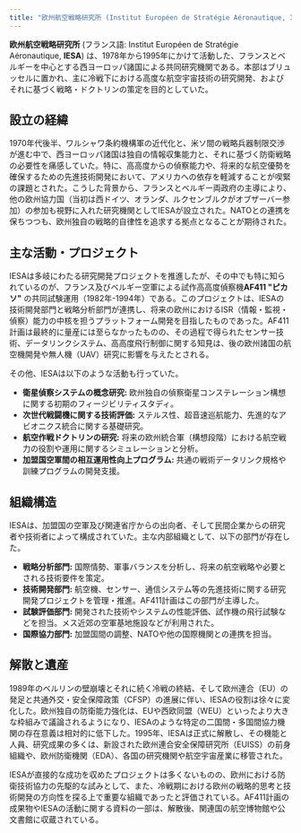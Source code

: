 ```yaml
---
title: "欧州航空戦略研究所 (Institut Européen de Stratégie Aéronautique, IESA)"
---
```


**欧州航空戦略研究所** (フランス語: Institut Européen de Stratégie Aéronautique, **IESA**) は、1978年から1995年にかけて活動した、フランスとベルギーを中心とする西ヨーロッパ諸国による共同研究機関である。本部はブリュッセルに置かれ、主に冷戦下における高度な航空宇宙技術の研究開発、およびそれに基づく戦略・ドクトリンの策定を目的としていた。

## 設立の経緯

1970年代後半、ワルシャワ条約機構軍の近代化と、米ソ間の戦略兵器制限交渉が進む中で、西ヨーロッパ諸国は独自の情報収集能力と、それに基づく防衛戦略の必要性を痛感していた。特に、高高度からの偵察能力や、将来的な航空優勢を確保するための先進技術開発において、アメリカへの依存を軽減することが喫緊の課題とされた。こうした背景から、フランスとベルギー両政府の主導により、他の欧州協力国（当初は西ドイツ、オランダ、ルクセンブルクがオブザーバー参加）の参加も視野に入れた研究機関としてIESAが設立された。NATOとの連携を保ちつつも、欧州独自の戦略的自律性を追求する拠点となることが期待された。

## 主な活動・プロジェクト

IESAは多岐にわたる研究開発プロジェクトを推進したが、その中でも特に知られているのが、フランス及びベルギー空軍による試作高高度偵察機**AF411 "ピカソ"** の共同試験運用（1982年-1994年）である。このプロジェクトは、IESAの技術開発部門と戦略分析部門が連携し、将来の欧州におけるISR（情報・監視・偵察）能力の中核を担うプラットフォーム開発を目指したものであった。AF411計画は最終的に量産には至らなかったものの、その過程で得られたセンサー技術、データリンクシステム、高高度飛行制御に関する知見は、後の欧州諸国の航空機開発や無人機（UAV）研究に影響を与えたとされる。

その他、IESAは以下のような活動も行っていた。

*   **衛星偵察システムの概念研究:** 欧州独自の偵察衛星コンステレーション構想に関する初期のフィージビリティスタディ。
*   **次世代戦闘機に関する技術評価:** ステルス性、超音速巡航能力、先進的なアビオニクス統合に関する基礎研究。
*   **航空作戦ドクトリンの研究:** 将来の欧州統合軍（構想段階）における航空戦力の役割や運用に関するシミュレーションと分析。
*   **加盟国空軍間の相互運用性向上プログラム:** 共通の戦術データリンク規格や訓練プログラムの開発支援。

## 組織構造

IESAは、加盟国の空軍及び関連省庁からの出向者、そして民間企業からの研究者や技術者によって構成されていた。主な内部組織として、以下の部門が存在した。

*   **戦略分析部門:** 国際情勢、軍事バランスを分析し、将来の航空戦略や必要とされる技術要件を策定。
*   **技術開発部門:** 航空機、センサー、通信システム等の先進技術に関する研究開発プロジェクトを管理・推進。AF411計画はこの部門が主導した。
*   **試験評価部門:** 開発された技術やシステムの性能評価、試作機の飛行試験などを担当。メス近郊の空軍基地施設などが利用された。
*   **国際協力部門:** 加盟国間の調整、NATOや他の国際機関との連携を担当。

## 解散と遺産

1989年のベルリンの壁崩壊とそれに続く冷戦の終結、そして欧州連合（EU）の発足と共通外交・安全保障政策（CFSP）の進展に伴い、IESAの役割は徐々に変化した。欧州独自の防衛能力強化は、EUや西欧同盟（WEU）といったより大きな枠組みで議論されるようになり、IESAのような特定の二国間・多国間協力機関の存在意義は相対的に低下した。1995年、IESAは正式に解散し、その機能と人員、研究成果の多くは、新設された欧州連合安全保障研究所（EUISS）の前身組織や、欧州防衛機関（EDA）、各国の研究機関や航空宇宙産業に移管された。

IESAが直接的な成功を収めたプロジェクトは多くないものの、欧州における防衛技術協力の先駆的な試みとして、また、冷戦期における欧州の戦略的思考と技術開発の方向性を探る上で重要な組織であったと評価されている。AF411計画の成果物やIESAの活動に関する資料の一部は、解散後、関連国の航空博物館や公文書館に収蔵されている。